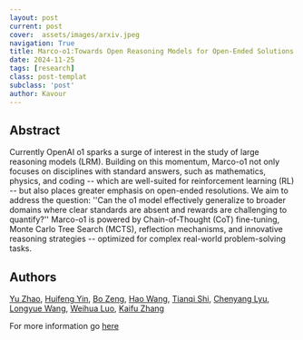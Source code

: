 ```yaml
---
layout: post
current: post
cover:  assets/images/arxiv.jpeg
navigation: True
title: Marco-o1:Towards Open Reasoning Models for Open-Ended Solutions
date: 2024-11-25
tags: [research]
class: post-templat
subclass: 'post'
author: Kavour
---
```


<h2> Abstract </h2>

<p> Currently OpenAI o1 sparks a surge of interest in the study of large reasoning models (LRM). Building on this momentum, Marco-o1 not only focuses on disciplines with standard answers, such as mathematics, physics, and coding -- which are well-suited for reinforcement learning (RL) -- but also places greater emphasis on open-ended resolutions. We aim to address the question: ''Can the o1 model effectively generalize to broader domains where clear standards are absent and rewards are challenging to quantify?'' Marco-o1 is powered by Chain-of-Thought (CoT) fine-tuning, Monte Carlo Tree Search (MCTS), reflection mechanisms, and innovative reasoning strategies -- optimized for complex real-world problem-solving tasks. </p>

<h2> Authors </h2>

<p> <a href="https://arxiv.org/search/cs?searchtype=author&amp;query=Zhao,+Y" rel="nofollow">Yu Zhao</a>, <a href="https://arxiv.org/search/cs?searchtype=author&amp;query=Yin,+H" rel="nofollow">Huifeng Yin</a>, <a href="https://arxiv.org/search/cs?searchtype=author&amp;query=Zeng,+B" rel="nofollow">Bo Zeng</a>, <a href="https://arxiv.org/search/cs?searchtype=author&amp;query=Wang,+H" rel="nofollow">Hao Wang</a>, <a href="https://arxiv.org/search/cs?searchtype=author&amp;query=Shi,+T" rel="nofollow">Tianqi Shi</a>, <a href="https://arxiv.org/search/cs?searchtype=author&amp;query=Lyu,+C" rel="nofollow">Chenyang Lyu</a>, <a href="https://arxiv.org/search/cs?searchtype=author&amp;query=Wang,+L" rel="nofollow">Longyue Wang</a>, <a href="https://arxiv.org/search/cs?searchtype=author&amp;query=Luo,+W" rel="nofollow">Weihua Luo</a>, <a href="https://arxiv.org/search/cs?searchtype=author&amp;query=Zhang,+K" rel="nofollow">Kaifu Zhang</a> </p>

<p>For more information go <a href='https://arxiv.org/abs/2411.14405'>here</a></p>